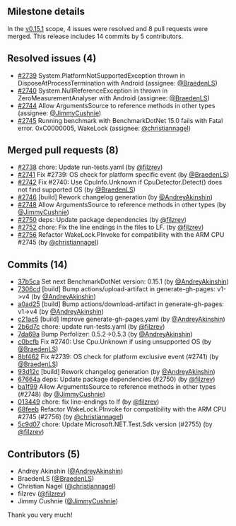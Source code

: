## Milestone details

In the [v0.15.1](https://github.com/dotnet/BenchmarkDotNet/issues?q=milestone:v0.15.1) scope, 
4 issues were resolved and 8 pull requests were merged.
This release includes 14 commits by 5 contributors.

## Resolved issues (4)

* [#2739](https://github.com/dotnet/BenchmarkDotNet/issues/2739) System.PlatformNotSupportedException thrown in DisposeAtProcessTermination with Android (assignee: [@BraedenLS](https://github.com/BraedenLS))
* [#2740](https://github.com/dotnet/BenchmarkDotNet/issues/2740) System.NullReferenceException in thrown in ZeroMeasurementAnalyser with Android (assignee: [@BraedenLS](https://github.com/BraedenLS))
* [#2744](https://github.com/dotnet/BenchmarkDotNet/issues/2744) Allow ArgumentsSource to reference methods in other types (assignee: [@JimmyCushnie](https://github.com/JimmyCushnie))
* [#2745](https://github.com/dotnet/BenchmarkDotNet/issues/2745) Running benchmark with BenchmarkDotNet 15.0 fails with Fatal error. 0xC0000005, WakeLock (assignee: [@christiannagel](https://github.com/christiannagel))

## Merged pull requests (8)

* [#2738](https://github.com/dotnet/BenchmarkDotNet/pull/2738) chore: Update run-tests.yaml (by [@filzrev](https://github.com/filzrev))
* [#2741](https://github.com/dotnet/BenchmarkDotNet/pull/2741) Fix #2739: OS check for platform specific event (by [@BraedenLS](https://github.com/BraedenLS))
* [#2742](https://github.com/dotnet/BenchmarkDotNet/pull/2742) Fix #2740: Use CpuInfo.Unknown if CpuDetector.Detect() does not find supported OS (by [@BraedenLS](https://github.com/BraedenLS))
* [#2746](https://github.com/dotnet/BenchmarkDotNet/pull/2746) [build] Rework changelog generation (by [@AndreyAkinshin](https://github.com/AndreyAkinshin))
* [#2748](https://github.com/dotnet/BenchmarkDotNet/pull/2748) Allow ArgumentsSource to reference methods in other types (by [@JimmyCushnie](https://github.com/JimmyCushnie))
* [#2750](https://github.com/dotnet/BenchmarkDotNet/pull/2750) deps: Update package dependencies (by [@filzrev](https://github.com/filzrev))
* [#2752](https://github.com/dotnet/BenchmarkDotNet/pull/2752) chore: Fix the line endings in the files to LF. (by [@filzrev](https://github.com/filzrev))
* [#2756](https://github.com/dotnet/BenchmarkDotNet/pull/2756) Refactor WakeLock.PInvoke for compatibility with the ARM CPU #2745 (by [@christiannagel](https://github.com/christiannagel))

## Commits (14)

* [37b5ca](https://github.com/dotnet/BenchmarkDotNet/commit/37b5ca505eb1783194c3f82b57c01b0aa149c489) Set next BenchmarkDotNet version: 0.15.1 (by [@AndreyAkinshin](https://github.com/AndreyAkinshin))
* [7306cd](https://github.com/dotnet/BenchmarkDotNet/commit/7306cdf5e9aed7aeeefc4a4361dbd9bb371ca80a) [build] Bump actions/upload-artifact in generate-gh-pages: v1->v4 (by [@AndreyAkinshin](https://github.com/AndreyAkinshin))
* [a0ad25](https://github.com/dotnet/BenchmarkDotNet/commit/a0ad259a72d31945d0dda19e1cd188c8506b52fe) [build] Bump actions/download-artifact in generate-gh-pages: v1->v4 (by [@AndreyAkinshin](https://github.com/AndreyAkinshin))
* [c21ac5](https://github.com/dotnet/BenchmarkDotNet/commit/c21ac5a4e976aa38f91c5509cfa3231975768b93) [build] Improve generate-gh-pages.yaml (by [@AndreyAkinshin](https://github.com/AndreyAkinshin))
* [2b6d7c](https://github.com/dotnet/BenchmarkDotNet/commit/2b6d7c796b5ba667c4729aabc1baa1181c556ef7) chore: update run-tests.yaml (by [@filzrev](https://github.com/filzrev))
* [7da69a](https://github.com/dotnet/BenchmarkDotNet/commit/7da69ade92ad898406229ff7d9ba931236804538) Bump Perfolizer: 0.5.2->0.5.3 (by [@AndreyAkinshin](https://github.com/AndreyAkinshin))
* [c0bcfb](https://github.com/dotnet/BenchmarkDotNet/commit/c0bcfb965752d9d7ffe32e0a93e95bfec5c09b36) Fix #2740: Use Cpu.Unknown if using unsupported OS (by [@BraedenLS](https://github.com/BraedenLS))
* [8bf462](https://github.com/dotnet/BenchmarkDotNet/commit/8bf4623c41201bc9877ea4976c24f6c8c0ebd969) Fix #2739: OS check for platform exclusive event (#2741) (by [@BraedenLS](https://github.com/BraedenLS))
* [93d12c](https://github.com/dotnet/BenchmarkDotNet/commit/93d12c42c0adbc33702cdc42e1fc494d2c919208) [build] Rework changelog generation (by [@AndreyAkinshin](https://github.com/AndreyAkinshin))
* [67664a](https://github.com/dotnet/BenchmarkDotNet/commit/67664a313fba76cff2d8f53fe2b77f4bd08fefe5) deps: Update package dependencies (#2750) (by [@filzrev](https://github.com/filzrev))
* [ba1f99](https://github.com/dotnet/BenchmarkDotNet/commit/ba1f9982bc920d95ee6b84d4d731cf3ada40df9e) Allow ArgumentsSource to reference methods in other types (#2748) (by [@JimmyCushnie](https://github.com/JimmyCushnie))
* [013449](https://github.com/dotnet/BenchmarkDotNet/commit/0134497366cb7276116fae416c1f5040123de466) chore: fix line-endings to lf (by [@filzrev](https://github.com/filzrev))
* [68feeb](https://github.com/dotnet/BenchmarkDotNet/commit/68feeb4adb923c970074cb122426678438daa2df) Refactor WakeLock.PInvoke for compatibility with the ARM CPU #2745 (#2756) (by [@christiannagel](https://github.com/christiannagel))
* [5c9d07](https://github.com/dotnet/BenchmarkDotNet/commit/5c9d070671aa9d7cf93ee3b54c8ed52b15046108) chore: Update Microsoft.NET.Test.Sdk version (#2755) (by [@filzrev](https://github.com/filzrev))

## Contributors (5)

* Andrey Akinshin ([@AndreyAkinshin](https://github.com/AndreyAkinshin))
* BraedenLS ([@BraedenLS](https://github.com/BraedenLS))
* Christian Nagel ([@christiannagel](https://github.com/christiannagel))
* filzrev ([@filzrev](https://github.com/filzrev))
* Jimmy Cushnie ([@JimmyCushnie](https://github.com/JimmyCushnie))

Thank you very much!

